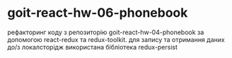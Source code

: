 # goit-react-hw-06-phonebook
рефакторинг коду з репозиторію goit-react-hw-04-phonebook за допомогою react-redux та redux-toolkit.
для запису та отримання даних до/з локалсторідж використана бібліотека redux-persist  
